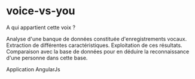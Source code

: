 # voice-vs-you
A qui appartient cette voix ?

Analyse d'une banque de données constituée d'enregistrements vocaux. 
Extraction de différentes caractéristiques.
Exploitation de ces résultats.
Comparaison avec la base de données pour en déduire la reconnaissance d'une personne dans cette base.

Application AngularJs
